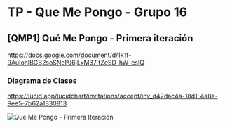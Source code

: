 # TP - Que Me Pongo - Grupo 16

## [QMP1] Qué Me Pongo - Primera iteración

https://docs.google.com/document/d/1k1f-9AuIohlBGB2soSNePJ6jLxM37_tZeSD-hW_esIQ

### Diagrama de Clases

https://lucid.app/lucidchart/invitations/accept/inv_d42dac4a-18d1-4a8a-9ee5-7b62a1830813

![Que Me Pongo - Primera Iteración](https://user-images.githubusercontent.com/62452207/115774392-e6060a00-a387-11eb-879f-5273925c30fc.png)
